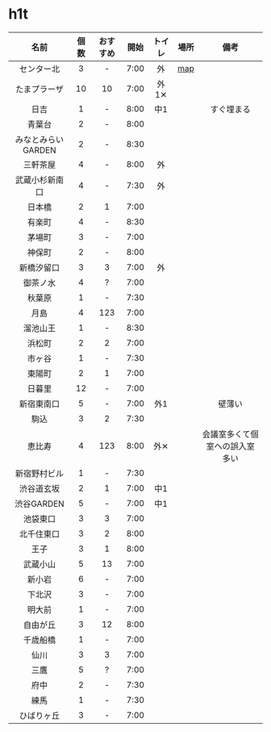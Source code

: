 # h1t

|名前|個数|おすすめ|開始|トイレ|場所|備考|
|:-:|:-:|:-:|:-:|:-:|:-:|:-:|
|センター北|3|-|7:00|外|[map](https://goo.gl/maps/5rQJAigqMmDuRknXA)||
|たまプラーザ|10|10|7:00|外1✕|||
|日吉|1|-|8:00|中1||すぐ埋まる|
|青葉台|2|-|8:00||||
|みなとみらいGARDEN|2|-|8:30|||
|三軒茶屋|4|-|8:00|外|||
|武蔵小杉新南口|4|-|7:30|外|||
|日本橋|2|1|7:00||||
|有楽町|4|-|8:30||||
|茅場町|3|-|7:00||||
|神保町|2|-|8:00||||
|新橋汐留口|3|3|7:00|外|||
|御茶ノ水|4|?|7:00||||
|秋葉原|1|-|7:30||||
|月島|4|123|7:00||||
|溜池山王|1|-|8:30||||
|浜松町|2|2|7:00||||
|市ヶ谷|1|-|7:30||||
|東陽町|2|1|7:00||||
|日暮里|12|-|7:00||||
|新宿東南口|5|-|7:00|外1||壁薄い|
|駒込|3|2|7:30||||
|恵比寿|4|123|8:00|外✕||会議室多くて個室への誤入室多い|
|新宿野村ビル|1|-|7:30||||
|渋谷道玄坂|2|1|7:00|中1|||
|渋谷GARDEN|5|-|7:00|中1|||
|池袋東口|3|3|7:00||||
|北千住東口|3|2|8:00||||
|王子|3|1|8:00||||
|武蔵小山|5|13|7:00||||
|新小岩|6|-|7:00||||
|下北沢|3|-|7:00||||
|明大前|1|-|7:00||||
|自由が丘|3|12|8:00||||
|千歳船橋|1|-|7:00||||
|仙川|3|3|7:00||||
|三鷹|5|?|7:00||||
|府中|2|-|7:30||||
|練馬|1|-|7:30||||
|ひばりヶ丘|3|-|7:00||||


